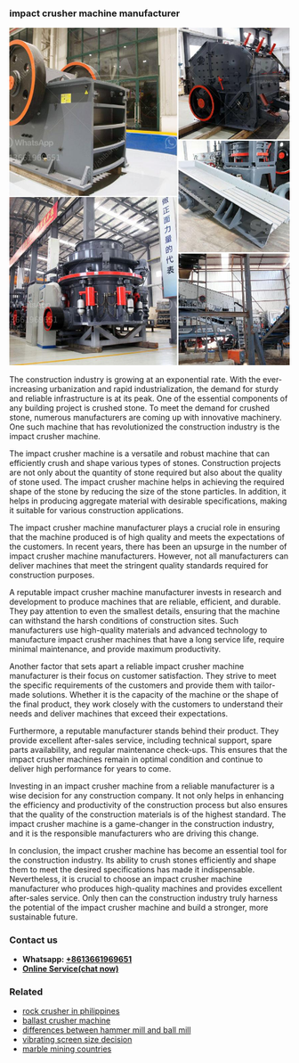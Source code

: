 <h3>impact crusher machine manufacturer</h3><img src='1704951875.jpg' alt=''><p>The construction industry is growing at an exponential rate. With the ever-increasing urbanization and rapid industrialization, the demand for sturdy and reliable infrastructure is at its peak. One of the essential components of any building project is crushed stone. To meet the demand for crushed stone, numerous manufacturers are coming up with innovative machinery. One such machine that has revolutionized the construction industry is the impact crusher machine.</p><p>The impact crusher machine is a versatile and robust machine that can efficiently crush and shape various types of stones. Construction projects are not only about the quantity of stone required but also about the quality of stone used. The impact crusher machine helps in achieving the required shape of the stone by reducing the size of the stone particles. In addition, it helps in producing aggregate material with desirable specifications, making it suitable for various construction applications.</p><p>The impact crusher machine manufacturer plays a crucial role in ensuring that the machine produced is of high quality and meets the expectations of the customers. In recent years, there has been an upsurge in the number of impact crusher machine manufacturers. However, not all manufacturers can deliver machines that meet the stringent quality standards required for construction purposes.</p><p>A reputable impact crusher machine manufacturer invests in research and development to produce machines that are reliable, efficient, and durable. They pay attention to even the smallest details, ensuring that the machine can withstand the harsh conditions of construction sites. Such manufacturers use high-quality materials and advanced technology to manufacture impact crusher machines that have a long service life, require minimal maintenance, and provide maximum productivity.</p><p>Another factor that sets apart a reliable impact crusher machine manufacturer is their focus on customer satisfaction. They strive to meet the specific requirements of the customers and provide them with tailor-made solutions. Whether it is the capacity of the machine or the shape of the final product, they work closely with the customers to understand their needs and deliver machines that exceed their expectations.</p><p>Furthermore, a reputable manufacturer stands behind their product. They provide excellent after-sales service, including technical support, spare parts availability, and regular maintenance check-ups. This ensures that the impact crusher machines remain in optimal condition and continue to deliver high performance for years to come.</p><p>Investing in an impact crusher machine from a reliable manufacturer is a wise decision for any construction company. It not only helps in enhancing the efficiency and productivity of the construction process but also ensures that the quality of the construction materials is of the highest standard. The impact crusher machine is a game-changer in the construction industry, and it is the responsible manufacturers who are driving this change.</p><p>In conclusion, the impact crusher machine has become an essential tool for the construction industry. Its ability to crush stones efficiently and shape them to meet the desired specifications has made it indispensable. Nevertheless, it is crucial to choose an impact crusher machine manufacturer who produces high-quality machines and provides excellent after-sales service. Only then can the construction industry truly harness the potential of the impact crusher machine and build a stronger, more sustainable future.</p><h3>Contact us</h3><ul><li><strong>Whatsapp:&nbsp;<a href="https://wa.me/8613661969651">+8613661969651</a></strong></li><li><a href="https://swt.shibang-china.com/?git&amp;zhl&amp;impact crusher machine manufacturer"><strong>Online Service(chat now)</strong></a></li></ul><h3>Related</h3><ul><li><a href='rock crusher in philippines.md'>rock crusher in philippines</a></li><li><a href='ballast crusher machine.md'>ballast crusher machine</a></li><li><a href='differences between hammer mill and ball mill.md'>differences between hammer mill and ball mill</a></li><li><a href='vibrating screen size decision.md'>vibrating screen size decision</a></li><li><a href='marble mining countries.md'>marble mining countries</a></li></ul>